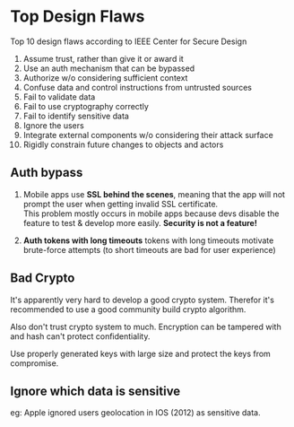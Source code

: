 # Top Design Flaws

Top 10 design flaws according to IEEE Center for Secure Design

1. Assume trust, rather than give it or award it
2. Use an auth mechanism that can be bypassed
3. Authorize w/o considering sufficient context
4. Confuse data and control instructions from untrusted sources
5. Fail to validate data
6. Fail to use cryptography correctly
7. Fail to identify sensitive data
8. Ignore the users
9. Integrate external components w/o considering their attack surface
10. Rigidly constrain future changes to objects and actors

## Auth bypass

1. Mobile apps use __SSL behind the scenes__, meaning that the app will not prompt the user when getting invalid SSL certificate.  
This problem mostly occurs in mobile apps because devs disable the feature to test & develop more easily. __Security is not a feature!__

2. __Auth tokens with long timeouts__ tokens with long timeouts motivate brute-force attempts (to short timeouts are bad for user experience)

## Bad Crypto

It's apparently very hard to develop a good crypto system. Therefor it's recommended to use a good community build crypto algorithm.

Also don't trust crypto system to much. Encryption can be tampered with and hash can't protect confidentiality.

Use properly generated keys with large size and protect the keys from compromise.

## Ignore which data is sensitive

eg: Apple ignored users geolocation in IOS (2012) as sensitive data.
